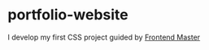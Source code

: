 # portfolio-website
I develop my first CSS project guided by <a href="https://frontendmasters.com/courses/getting-started-css/?utm_source=frontendpractice&utm_medium=website&utm_campaign=frontendpractice">Frontend Master</a> 
